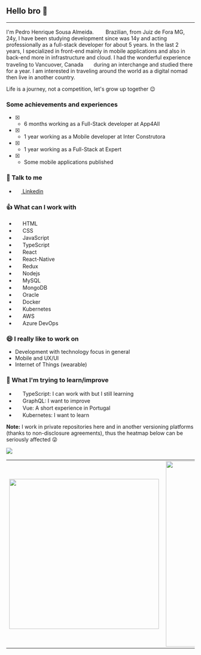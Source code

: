 ## Hello bro 👋
---

I'm Pedro Henrique Sousa Almeida. <img height="16" width="24" src="https://upload.wikimedia.org/wikipedia/commons/0/05/Flag_of_Brazil.svg"/> Brazilian, from Juiz de Fora MG, 24y, I have been studying development since was 14y and acting professionally as a full-stack developer for about 5 years. In the last 2 years, I specialized in front-end mainly in mobile applications and also in back-end more in infrastructure and cloud. I had the wonderful experience traveling to Vancuover, Canada <img height="16" width="24" src="https://upload.wikimedia.org/wikipedia/commons/thumb/d/d9/Flag_of_Canada_%28Pantone%29.svg/255px-Flag_of_Canada_%28Pantone%29.svg.png"/>during an interchange and studied there for a year.
I am interested in traveling around the world as a digital nomad then live in another country.

Life is a journey, not a competition, let's grow up together :wink:
### Some achievements and experiences

- [x] - 6 months working as a Full-Stack developer at App4All

- [x] - 1 year working as a Mobile developer at Inter Construtora

- [x] - 1 year working as a Full-Stack at Expert

- [x] - Some mobile applications published

### :incoming_envelope: Talk to me

- [<img height="16" width="16" src="https://unpkg.com/simple-icons@latest/icons/linkedin.svg" /> Linkedin](https://www.linkedin.com/in/pedro-henrique-sousa-almeida-b3977a162/)


### :+1: What can I work with

- <img height="16" width="16" src="https://unpkg.com/simple-icons@latest/icons/html5.svg"/> HTML
- <img height="16" width="16" src="https://unpkg.com/simple-icons@latest/icons/css3.svg"/> CSS
- <img height="16" width="16" src="https://unpkg.com/simple-icons@latest/icons/javascript.svg"/> JavaScript
- <img height="16" width="16" src="https://unpkg.com/simple-icons@latest/icons/typescript.svg"/> TypeScript
- <img height="16" width="16" src="https://unpkg.com/simple-icons@latest/icons/react.svg"/> React
- <img height="16" width="16" src="https://unpkg.com/simple-icons@latest/icons/react.svg"/> React-Native
- <img height="16" width="16" src="https://unpkg.com/simple-icons@latest/icons/redux.svg"/> Redux
- <img height="16" width="16" src="https://unpkg.com/simple-icons@latest/icons/node-dot-js.svg"/> Nodejs
- <img height="16" width="16" src="https://unpkg.com/simple-icons@latest/icons/mysql.svg"/> MySQL
- <img height="16" width="16" src="https://unpkg.com/simple-icons@latest/icons/mongodb.svg"/> MongoDB
- <img height="16" width="16" src="https://unpkg.com/simple-icons@latest/icons/oracle.svg"/> Oracle
- <img height="16" width="16" src="https://unpkg.com/simple-icons@latest/icons/docker.svg"/> Docker
- <img height="16" width="16" src="https://unpkg.com/simple-icons@latest/icons/kubernetes.svg"/> Kubernetes
- <img height="16" width="16" src="https://unpkg.com/simple-icons@latest/icons/amazonaws.svg"/> AWS
- <img height="16" width="16" src="https://unpkg.com/simple-icons@latest/icons/azuredevops.svg"/> Azure DevOps

### 😄 I really like to work on
- Development with technology focus in general
- Mobile and UX/UI
- Internet of Things (wearable)

### 🔭 What I'm trying to learn/improve

- <img height="16" width="16" src="https://unpkg.com/simple-icons@latest/icons/typescript.svg"/> TypeScript: I can work with but I still learning
- <img height="16" width="16" src="https://unpkg.com/simple-icons@latest/icons/graphql.svg"/> GraphQL: I want to improve
- <img height="16" width="16" src="https://unpkg.com/simple-icons@latest/icons/vue-dot-js.svg"/> Vue: A short experience in Portugal
- <img height="16" width="16" src="https://unpkg.com/simple-icons@latest/icons/kubernetes.svg"/> Kubernetes: I want to learn

**Note:** I work in private repositories here and in another versioning platforms (thanks to non-disclosure agreements), thus the heatmap below can be seriously affected :stuck_out_tongue_winking_eye:

![](https://komarev.com/ghpvc/?username=lhendinha&style=flat-square)
<center>
<table>
    <tr>
        <td><img width="400px" align="left" src="https://github-readme-stats.vercel.app/api/top-langs/?username=lhendinha&hide=html&layout=compact&theme=buefy" /></td>
        <td><img width="495px" align="left" src="https://github-readme-stats.vercel.app/api?username=lhendinha&theme=buefy"/></td>
    </tr>   
</table>
</center>  
<!--
**jjthegomes/jjthegomes** is a ✨ _special_ ✨ repository because its `README.md` (this file) appears on your GitHub profile.

Here are some ideas to get you started:

- 🔭 I’m currently working on ...
- 🌱 I’m currently learning ...
- 👯 I’m looking to collaborate on ...
- 🤔 I’m looking for help with ...
- 💬 Ask me about ...
- 📫 How to reach me: ...
- 😄 Pronouns: ...
- ⚡ Fun fact: ...
-->
